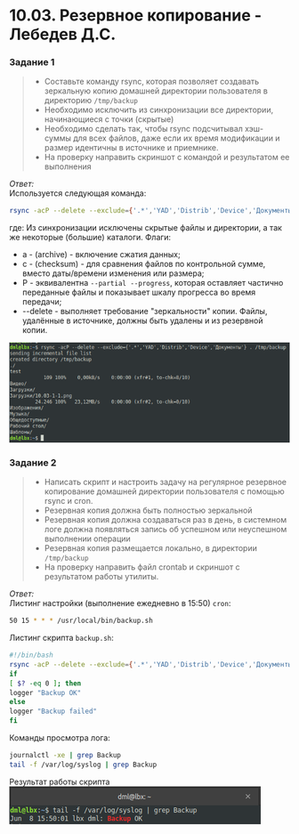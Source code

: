 # 10.03. Резервное копирование - Лебедев Д.С.

### Задание 1
> - Составьте команду rsync, которая позволяет создавать зеркальную копию домашней директории пользователя в директорию `/tmp/backup`
> - Необходимо исключить из синхронизации все директории, начинающиеся с точки (скрытые)
> - Необходимо сделать так, чтобы rsync подсчитывал хэш-суммы для всех файлов, даже если их время модификации и размер идентичны в источнике и приемнике.
> - На проверку направить скриншот с командой и результатом ее выполнения

*Ответ:*  
Используется следующая команда:  
```sh
rsync -acP --delete --exclude={'.*','YAD','Distrib','Device','Документы'} . /tmp/backup
```

где:
Из синхронизации исключены скрытые файлы и директории, а так же некоторые (большие) каталоги.
Флаги: 
- a - (archive) - включение сжатия данных;
- c - (checksum) - для сравнения файлов по контрольной сумме, вместо даты/времени изменения или размера;
- P - эквивалентна `--partial --progress`, которая оставляет частично переданные файлы и показывает шкалу прогресса во время передачи;
- --delete - выполняет требование "зеркальности" копии. Файлы, удалённые в источнике, должны быть удалены и из резервной копии.

![](_attachments/10.03-1-1.png)

### Задание 2
> - Написать скрипт и настроить задачу на регулярное резервное копирование домашней директории пользователя с помощью rsync и cron.
> - Резервная копия должна быть полностью зеркальной
> - Резервная копия должна создаваться раз в день, в системном логе должна появляться запись об успешном или неуспешном выполнении операции
> - Резервная копия размещается локально, в директории `/tmp/backup`
> - На проверку направить файл crontab и скриншот с результатом работы утилиты.

*Ответ:*  
Листинг настройки (выполнение ежедневно в 15:50) `cron`:  
```sh
50 15 * * * /usr/local/bin/backup.sh
```

Листинг скрипта `backup.sh`:  
```sh
#!/bin/bash
rsync -acP --delete --exclude={'.*','YAD','Distrib','Device','Документы'} . /tmp/backup
if
[ $? -eq 0 ]; then
logger "Backup OK"
else
logger "Backup failed"
fi
```

Команды просмотра лога:
```sh
journalctl -xe | grep Backup
tail -f /var/log/syslog | grep Backup
```

Результат работы скрипта  
![](_attachments/10.03-2-1.png)